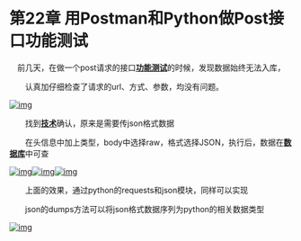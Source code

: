 # 第22章 用Postman和Python做Post接口功能测试

　前几天，在做一个post请求的接口[**功能测试**](javascript:;)的时候，发现数据始终无法入库，

　　认真加仔细检查了请求的url、方式、参数，均没有问题。

[![img](http://www.51testing.com/attachments/2017/08/15201284_201708071502311LHTt.png)](http://www.51testing.com/batch.download.php?aid=72176)

　　找到[**技术**](javascript:;)确认，原来是需要传json格式数据

　　在头信息中加上类型，body中选择raw，格式选择JSON，执行后，数据在[**数据库**](javascript:;)中可查

[![img](http://www.51testing.com/attachments/2017/08/15201284_2017080715025417no1.png)](http://www.51testing.com/batch.download.php?aid=72177)[![img](http://www.51testing.com/attachments/2017/08/15201284_201708071503001PMmT.png)](http://www.51testing.com/batch.download.php?aid=72178)[![img](http://www.51testing.com/attachments/2017/08/15201284_201708071503171pQIx.png)](http://www.51testing.com/batch.download.php?aid=72179)

　　上面的效果，通过python的requests和json模块，同样可以实现

　　json的dumps方法可以将json格式数据序列为python的相关数据类型

[![img](http://www.51testing.com/attachments/2017/08/15201284_201708071503311aQYY.png)](http://www.51testing.com/batch.download.php?aid=72180)